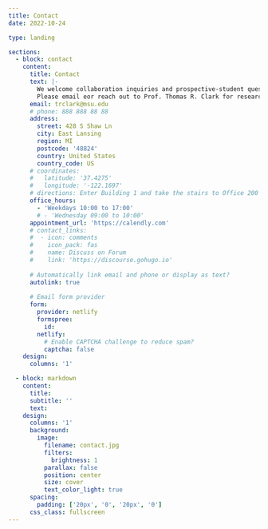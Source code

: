 ```yaml
---
title: Contact
date: 2022-10-24

type: landing

sections:
  - block: contact
    content:
      title: Contact
      text: |-
        We welcome collaboration inquiries and prospective-student questions.
        Please email eor reach out to Prof. Thomas R. Clark for research opportunities.
      email: trclark@msu.edu
      # phone: 888 888 88 88
      address:
        street: 428 S Shaw Ln
        city: East Lansing
        region: MI
        postcode: '48824'
        country: United States
        country_code: US
      # coordinates:
      #   latitude: '37.4275'
      #   longitude: '-122.1697'
      # directions: Enter Building 1 and take the stairs to Office 200 on Floor 2
      office_hours:
        - 'Weekdays 10:00 to 17:00'
        # - 'Wednesday 09:00 to 10:00'
      appointment_url: 'https://calendly.com'
      # contact_links:
      #  - icon: comments
      #    icon_pack: fas
      #    name: Discuss on Forum
      #    link: 'https://discourse.gohugo.io'
    
      # Automatically link email and phone or display as text?
      autolink: true
    
      # Email form provider
      form:
        provider: netlify
        formspree:
          id:
        netlify:
          # Enable CAPTCHA challenge to reduce spam?
          captcha: false
    design:
      columns: '1'

  - block: markdown
    content:
      title:
      subtitle: ''
      text:
    design:
      columns: '1'
      background:
        image: 
          filename: contact.jpg
          filters:
            brightness: 1
          parallax: false
          position: center
          size: cover
          text_color_light: true
      spacing:
        padding: ['20px', '0', '20px', '0']
      css_class: fullscreen
---
```

